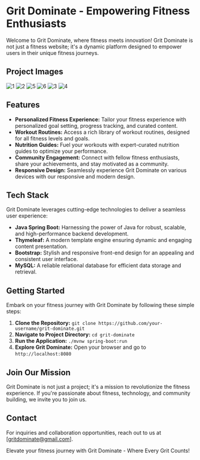 # Grit Dominate - Empowering Fitness Enthusiasts

Welcome to Grit Dominate, where fitness meets innovation! Grit Dominate is not just a fitness website; it's a dynamic platform designed to empower users in their unique fitness journeys.


## Project Images
![1](./pages/1.png)
![2](./pages/2.png)
![5](./pages/3.png)
![6](./pages/4.png)
![3](./pages/5.png)
![4](./pages/6.png)

## Features

- **Personalized Fitness Experience:** Tailor your fitness experience with personalized goal setting, progress tracking, and curated content.
- **Workout Routines:** Access a rich library of workout routines, designed for all fitness levels and goals.
- **Nutrition Guides:** Fuel your workouts with expert-curated nutrition guides to optimize your performance.
- **Community Engagement:** Connect with fellow fitness enthusiasts, share your achievements, and stay motivated as a community.
- **Responsive Design:** Seamlessly experience Grit Dominate on various devices with our responsive and modern design.

## Tech Stack

Grit Dominate leverages cutting-edge technologies to deliver a seamless user experience:

- **Java Spring Boot:** Harnessing the power of Java for robust, scalable, and high-performance backend development.
- **Thymeleaf:** A modern template engine ensuring dynamic and engaging content presentation.
- **Bootstrap:** Stylish and responsive front-end design for an appealing and consistent user interface.
- **MySQL:** A reliable relational database for efficient data storage and retrieval.

## Getting Started

Embark on your fitness journey with Grit Dominate by following these simple steps:

1. **Clone the Repository:** `git clone https://github.com/your-username/grit-dominate.git`
2. **Navigate to Project Directory:** `cd grit-dominate`
3. **Run the Application:** `./mvnw spring-boot:run`
4. **Explore Grit Dominate:** Open your browser and go to `http://localhost:8080`

## Join Our Mission

Grit Dominate is not just a project; it's a mission to revolutionize the fitness experience. If you're passionate about fitness, technology, and community building, we invite you to join us.

## Contact

For inquiries and collaboration opportunities, reach out to us at [gritdominate@gmail.com].

Elevate your fitness journey with Grit Dominate - Where Every Grit Counts!
